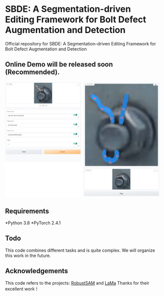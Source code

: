 # SBDE: A Segmentation-driven Editing Framework for Bolt Defect Augmentation and Detection
Official repository for SBDE: A Segmentation-driven Editing Framework for Bolt Defect Augmentation and Detection

## Online Demo will be released soon (Recommended).
![exp1](exp3.png)

## Requirements
*Python 3.8
*PyTorch 2.4.1

## Todo
This code combines different tasks and is quite complex. We will organize this work in the future.

## Acknowledgements
This code refers to the projects: [RobustSAM](https://github.com/robustsam/RobustSAM) and [LaMa](https://github.com/advimman/lama) Thanks for their excellent work！
